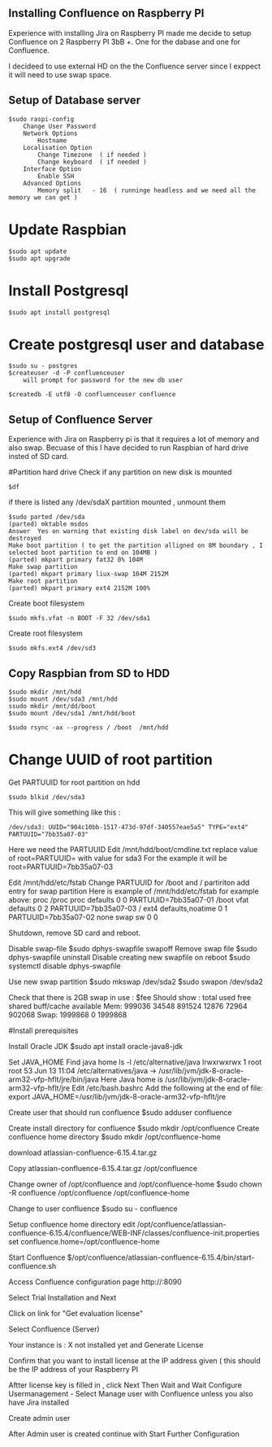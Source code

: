 
## Installing Confluence on Raspberry PI

Experience with installing Jira on Raspberry PI made me decide to 
setup Confluence on 2 Raspberry PI 3bB +.
One for the dabase and one for Confluence.

I decideed to use external HD on the the Confluence server since 
I exppect it will need to use swap space.

## Setup of Database server
```
$sudo raspi-config
    Change User Password
    Network Options 
        Hostname
    Localisation Option
        Change Timezone  ( if needed )
        Change keyboard  ( if needed )
    Interface Option
        Enable SSH
    Advanced Options
        Memory split   - 16  ( runninge headless and we need all the memory we can get )
```    
# Update Raspbian
```
$sudo apt update
$sudo apt upgrade
```
# Install Postgresql
```
$sudo apt install postgresql  
```
# Create postgresql  user and database
```
$sudo su - postgres
$createuser -d -P confluenceuser
    will prompt for password for the new db user

$createdb -E utf8 -O confluenceuser confluence
```
## Setup of  Confluence Server

Experience with Jira on Raspberry pi is that it requires a lot of memory and also  swap.
Becuase of this I have decided to run Raspbian of hard drive insted of SD card.

#Partition  hard drive
Check if any partition on new disk is mounted 
```
$df
```
if there is listed any  /dev/sdaX  partition mounted , unmount them
```
$sudo parted /dev/sda
(parted) mktable msdos
Answer  Yes on warning that existing disk label on dev/sda will be destroyed
Make boot partition ( to get the partition alligned on 8M boundary , I selected boot partition to end on 104MB )
(parted) mkpart primary fat32 0% 104M
Make swap partition 
(parted) mkpart primary liux-swap 104M 2152M
Make root partition
(parted) mkpart primary ext4 2152M 100%
```

Create boot filesystem
```
$sudo mkfs.vfat -n BOOT -F 32 /dev/sda1
```
Create root filesystem
```
$sudo mkfs.ext4 /dev/sd3
```
## Copy  Raspbian from SD to HDD
```
$sudo mkdir /mnt/hdd
$sudo mount /dev/sda3 /mnt/hdd
ssudo mkdir /mnt/dd/boot
$sudo mount /dev/sda1 /mnt/hdd/boot

$sudo rsync -ax --progress / /boot  /mnt/hdd
```

# Change UUID of root partition
Get PARTUUID  for root partition  on hdd
```
$sudo blkid /dev/sda3
```
This will give something like this :
```
/dev/sda3: UUID="904c10bb-1517-473d-97df-340557eae5a5" TYPE="ext4" PARTUUID="7bb35a07-03"
```
Here we need the PARTUUID
Edit /mnt/hdd/boot/cmdline.txt  replace value of root=PARTUUID= with value for sda3
For the example it will be root=PARTUUID=7bb35a07-03

Edit /mnt/hdd/etc/fstab
Change PARTUUID for  /boot  and /  partiriton
add entry for swap partition
Here is example of /mnt/hdd/etc/fstab for example above:
    proc            /proc           proc    defaults          0       0
    PARTUUID=7bb35a07-01  /boot           vfat    defaults          0       2
    PARTUUID=7bb35a07-03  /               ext4    defaults,noatime  0       1
    PARTUUID=7bb35a07-02  none            swap    sw          0       0

Shutdown, remove SD card and reboot.

Disable  swap-file
$sudo dphys-swapfile swapoff
Remove  swap file
$sudo dphys-swapfile uninstall
Disable creating new swapfile on reboot
$sudo systemctl disable dphys-swapfile

Use new swap partition
$sudo mkswap /dev/sda2
$sudo swapon /dev/sda2

Check that there is 2GB swap in use :
$fee
Should show :
              total        used        free      shared  buff/cache   available
Mem:         999036       34548      891524       12876       72964      902068
Swap:       1999868           0     1999868

#Install prerequisites

Install  Oracle JDK
$sudo apt install oracle-java8-jdk

Set JAVA_HOME 
Find java home 
ls -l /etc/alternative/java
lrwxrwxrwx 1 root root 53 Jun 13 11:04 /etc/alternatives/java -> /usr/lib/jvm/jdk-8-oracle-arm32-vfp-hflt/jre/bin/java
Here Java home is /usr/lib/jvm/jdk-8-oracle-arm32-vfp-hflt/jre
Edit /etc/bash.bashrc
Add the following at the end of file:
export JAVA_HOME=/usr/lib/jvm/jdk-8-oracle-arm32-vfp-hflt/jre



Create user that should run confluence
$sudo adduser confluence 

Create install directory for confluence 
$sudo mkdir /opt/confluence
Create confluence home directory
$sudo mkdir /opt/confluence-home

download atlassian-confluence-6.15.4.tar.gz

Copy  atlassian-confluence-6.15.4.tar.gz  /opt/confluence

Change owner of /opt/confluence and /opt/confluence-home
$sudo chown -R confluence /opt/confluence /opt/confluence-home

Change to user confluence 
$sudo su - confluence

Setup confluence home directory
edit /opt/confluence/atlassian-confluence-6.15.4/confluence/WEB-INF/classes/confluence-init.properties
set 
confluence.home=/opt/confluence-home


Start Confluence
$/opt/confluence/atlassian-confluence-6.15.4/bin/start-confluence.sh

Access  Confluence configuration page 
http://<ip of rpi-conflunece server>:8090

Select Trial Installation
and Next

Click on link for "Get evaluation license"

Select Confluence (Server)

Your instance is : X not installed yet  and Generate License



Confirm that you want to install license at the IP address given  ( this should be the IP address of your Raspberry PI

Aftter license key is filled in  , click Next
Then Wait and Wait
Configure Usermanagement - Select Manage user with Confluence unless you also have Jira installed

Create admin user

After Admin user is created continue with Start Further Configuration


